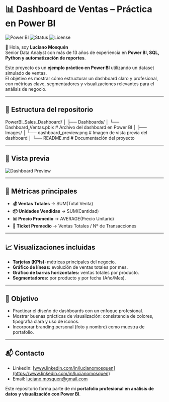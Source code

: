 # 📊 Dashboard de Ventas – Práctica en Power BI

![Power BI](https://img.shields.io/badge/PowerBI-Dashboard-yellow) ![Status](https://img.shields.io/badge/Status-Completed-brightgreen) ![License](https://img.shields.io/badge/License-MIT-lightgrey)

👋 Hola, soy **Luciano Mosquén**  
Senior Data Analyst con más de 13 años de experiencia en **Power BI, SQL, Python y automatización de reportes**.  

Este proyecto es un **ejemplo práctico en Power BI** utilizando un dataset simulado de ventas.  
El objetivo es mostrar cómo estructurar un dashboard claro y profesional, con métricas clave, segmentadores y visualizaciones relevantes para el análisis de negocio.

---

## 📂 Estructura del repositorio

PowerBI_Sales_Dashboard/
│
├── Dashboards/
│ └── Dashboard_Ventas.pbix # Archivo del dashboard en Power BI
│
├── Images/
│ └── dashboard_preview.png # Imagen de vista previa del dashboard
│
└── README.md # Documentación del proyecto


---

## 📸 Vista previa

![Dashboard Preview](Images/dashboard_preview.png)

---

## 🔑 Métricas principales

- **💰 Ventas Totales** → SUM(Total Venta)  
- **📦 Unidades Vendidas** → SUM(Cantidad)  
- **📊 Precio Promedio** → AVERAGE(Precio Unitario)  
- **🧾 Ticket Promedio** → Ventas Totales / Nº de Transacciones  

---

## 📈 Visualizaciones incluidas

- **Tarjetas (KPIs):** métricas principales del negocio.  
- **Gráfico de líneas:** evolución de ventas totales por mes.  
- **Gráfico de barras horizontales:** ventas totales por producto.  
- **Segmentadores:** por producto y por fecha (Año/Mes).  

---

## 🎯 Objetivo

- Practicar el diseño de dashboards con un enfoque profesional.  
- Mostrar buenas prácticas de visualización: consistencia de colores, tipografía clara y uso de íconos.  
- Incorporar branding personal (foto y nombre) como muestra de portafolio.  

---

## 📬 Contacto

- LinkedIn: [www.linkedin.com/in/lucianomosquen](https://www.linkedin.com/in/lucianomosquen)  
- Email: luciano.mosquen@gmail.com  

Este repositorio forma parte de mi **portafolio profesional en análisis de datos y visualización con Power BI**.
